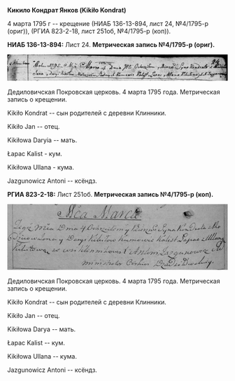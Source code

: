**Кикило Кондрат Янков (Kikiło Kondrat)**

4 марта 1795 г -- крещение (НИАБ 136-13-894, лист 24, №4/1795-р (ориг)),
(РГИА 823-2-18, лист 251об, №4/1795-р (коп)).

**НИАБ 136-13-894:** Лист 24. **Метрическая запись №4/1795-р (ориг).**

![](./media/ed9aebb23ad3eb3731b2d35e6b731144d37d123d.png)

Дедиловичская Покровская церковь. 4 марта 1795 года. Метрическая запись
о крещении.

Kikiło Kondrat -- сын родителей с деревни Клинники.

Kikiło Jan -- отец.

Kikiłowa Daryia -- мать.

Łapac Kalist - кум.

Kikiłowa Ullana - кума.

Jazgunowicz Antoni -- ксёндз.

**РГИА 823-2-18:** Лист 251об. **Метрическая запись №4/1795-р (коп).**

![](./media/e75f3368a107a9dc15360b342a7a3168f140f4df.png)

Дедиловичская Покровская церковь. 4 марта 1795 года. Метрическая запись
о крещении.

Kikiło Kondrat -- сын родителей с деревни Клинники.

Kikiło Jan -- отец.

Kikiłowa Darya -- мать.

Łapac Kalist -- кум.

Kikiłowa Ullana -- кума.

Jazgunowicz Antoni -- ксёндз.
